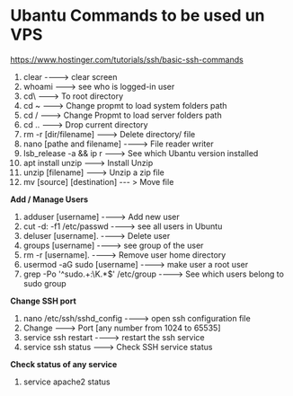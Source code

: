 # **Ubantu Commands to be used un VPS**  

https://www.hostinger.com/tutorials/ssh/basic-ssh-commands

1. clear  ----> clear screen
2. whoami    ---> see who is logged-in user
3. cd\ ---> To root directory
4. cd ~ ---> Change propmt to load system folders path
5. cd / ---> Change Propmt to load server folders path
6. cd ..  ---> Drop current directory
7. rm -r [dir/filename]  ---> Delete directory/ file
8. nano [pathe and filename] ----> File reader writer 
9. lsb_release -a && ip r  ---> See which Ubantu version installed 
10. apt install unzip ---> Install Unzip
11. unzip [filename] ---> Unzip a zip file
12. mv [source] [destination] --- > Move file  
   
**Add / Manage Users**  
1. adduser [username]   ----> Add new user
2. cut -d: -f1 /etc/passwd    ----> see all users in Ubuntu
3. deluser [username]. ----> Delete user 
4. groups [username]     ----> see group of the user
5. rm -r [username].  ----> Remove user home directory 
6. usermod -aG sudo [username] ----> make user a root user
7. grep -Po '^sudo.+:\K.*$' /etc/group    ----> See which users belong to sudo group 

**Change SSH port**  
1. nano /etc/ssh/sshd_config  ----> open ssh configuration file
2. Change ---> Port [any number from 1024 to 65535]
3. service ssh restart  ----> restart the ssh service
4. service ssh status  ---> Check SSH service status

**Check status of any service**  
1. service apache2 status